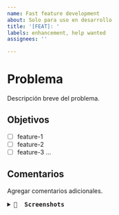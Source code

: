 ```yaml
---
name: Fast feature development
about: Solo para uso en desarrollo
title: '[FEAT]: '
labels: enhancement, help wanted
assignees: ''

---
```


# Problema
Descripción breve del problema.

## Objetivos

- [ ] feature-1
- [ ] feature-2
- [ ] feature-3
...

## Comentarios

Agregar comentarios adicionales.

<details>
  <summary><b><samp> 📸 &nbsp;Screenshots</samp></b></summary>
  <br/>
  

</details>